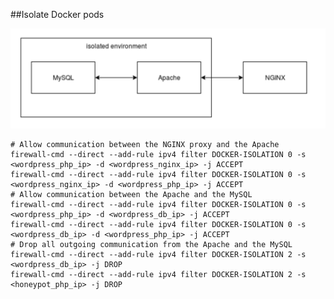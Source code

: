 ##Isolate Docker pods

![docker_network_isolation](https://github.com/ysree/awesome_notes/blob/b5821157d4662cda0a3e6aa4d8ac083c6bc12f7d/images/docker_network_isolation.png)

```
# Allow communication between the NGINX proxy and the Apache
firewall-cmd --direct --add-rule ipv4 filter DOCKER-ISOLATION 0 -s <wordpress_php_ip> -d <wordpress_nginx_ip> -j ACCEPT
firewall-cmd --direct --add-rule ipv4 filter DOCKER-ISOLATION 0 -s <wordpress_nginx_ip> -d <wordpress_php_ip> -j ACCEPT
# Allow communication between the Apache and the MySQL
firewall-cmd --direct --add-rule ipv4 filter DOCKER-ISOLATION 0 -s <wordpress_php_ip> -d <wordpress_db_ip> -j ACCEPT
firewall-cmd --direct --add-rule ipv4 filter DOCKER-ISOLATION 0 -s <wordpress_db_ip> -d <wordpress_php_ip> -j ACCEPT
# Drop all outgoing communication from the Apache and the MySQL
firewall-cmd --direct --add-rule ipv4 filter DOCKER-ISOLATION 2 -s <wordpress_db_ip> -j DROP
firewall-cmd --direct --add-rule ipv4 filter DOCKER-ISOLATION 2 -s <honeypot_php_ip> -j DROP
```
